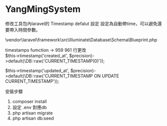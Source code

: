 # YangMingSystem

修改工具包內laravel的 Timestamp defalut 設定
設定為自動帶time，可以避免還要帶入時間參數。

\vendor\laravel\framework\src\Illuminate\Database\Schema\Blueprint.php

timestamps fumction ->       959 961 行更改   
$this->timestamp('created_at', $precision)->default(\DB::raw('CURRENT_TIMESTAMP(0)'));

$this->timestamp('updated_at', $precision)->default(\DB::raw('CURRENT_TIMESTAMP ON UPDATE CURRENT_TIMESTAMP'));

安裝步驟
1. composer install
2. 設定 .env 對應db
3. php artisan migrate
4. php artisan db:seed 

